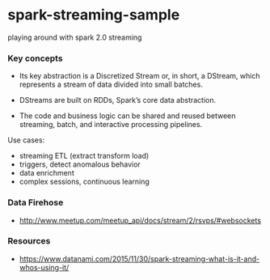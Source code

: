 # spark-streaming-sample
playing around with spark 2.0 streaming

### Key concepts
- Its key abstraction is a Discretized Stream or, in short, a DStream, which represents a stream of data divided into small batches. 
- DStreams are built on RDDs, Spark’s core data abstraction.

- The code and business logic can be shared and reused between streaming, batch, and interactive processing pipelines.

Use cases:
- streaming ETL (extract transform load)
- triggers, detect anomalous behavior
- data enrichment
- complex sessions, continuous learning

### Data Firehose
- <http://www.meetup.com/meetup_api/docs/stream/2/rsvps/#websockets>

### Resources
- <https://www.datanami.com/2015/11/30/spark-streaming-what-is-it-and-whos-using-it/>
